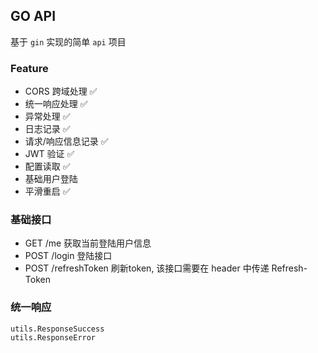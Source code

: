 ## GO API

基于 `gin` 实现的简单 `api` 项目

### Feature

* CORS 跨域处理 ✅
* 统一响应处理 ✅
* 异常处理 ✅
* 日志记录 ✅
* 请求/响应信息记录 ✅
* JWT 验证 ✅
* 配置读取 ✅
* 基础用户登陆 
* 平滑重启 ✅

### 基础接口

* GET /me 获取当前登陆用户信息
* POST /login 登陆接口
* POST /refreshToken 刷新token, 该接口需要在 header 中传递 Refresh-Token

### 统一响应

```
utils.ResponseSuccess
utils.ResponseError
```
